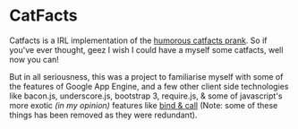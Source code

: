 CatFacts
========
 
Catfacts is a IRL implementation of the [humorous catfacts prank](http://www.buzzfeed.com/mattcherette/masterful-cat-facts-texting-prank). So if you've ever thought, geez I wish I could have a myself some catfacts, well now you can!

But in all seriousness, this was a project to familiarise myself with some of the features of Google App Engine, and a few other client side technologies like bacon.js, underscore.js, bootstrap 3, require.js, & some of javascript's more exotic _(in my opinion)_ features like [bind & call](http://stackoverflow.com/questions/15455009/js-call-apply-vs-bind) (Note: some of these things has been removed as they were redundant).



